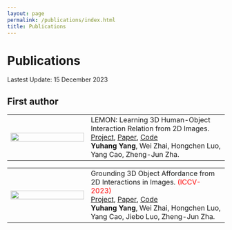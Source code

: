 ```yaml
---
layout: page
permalink: /publications/index.html
title: Publications
---
```


# Publications

Lastest Update: 15 December 2023

<!-- - LEMON: Learning 3D Human-Object Interaction Relation from 2D Images. [Project](https://yyvhang.github.io/LEMON/), [Paper](https://arxiv.org/pdf/2312.08963.pdf), [Code](https://github.com/yyvhang/lemon_3d)<br>**Yuhang Yang**, Wei Zhai, Hongchen Luo, Yang Cao, Zheng-Jun Zha.<br> -->

<!-- - Grounding 3D Object Affordance from 2D Interactions in Images <font color='red'>(ICCV-2023)</font>. [Project](https://yyvhang.github.io/publications/IAG/index.html), [Paper](https://arxiv.org/abs/2303.10437), [Code](https://github.com/yyvhang/IAGNet)<br>**Yuhang Yang**, Wei Zhai, Hongchen Luo, Yang Cao, Jiebo Luo, Zheng-Jun Zha.<br>
<center>
<img src="https://yyvhang.github.io/images/IAG_poster.png">
</center> -->
## First author
<table style="width: 100%; table-layout: fixed;">
  <tr>
    <!-- 左栏：放置图像或GIF -->
    <td style="width: 35%;">
      <img src="https://yyvhang.github.io/images/LEMON.gif" width="100%" height="100%"/>
    </td>
    <td style="width: 60%;">
      LEMON: Learning 3D Human-Object Interaction Relation from 2D Images. <br><a href="https://yyvhang.github.io/LEMON/">Project</a>, <a href="https://arxiv.org/pdf/2312.08963.pdf">Paper</a>, <a href="https://github.com/yyvhang/lemon_3d">Code</a> <br>
      <strong>Yuhang Yang</strong>, Wei Zhai, Hongchen Luo, Yang Cao, Zheng-Jun Zha.
    </td>
  </tr>
</table>

<table style="width: 100%; table-layout: fixed;">
  <tr>
    <!-- 左栏：放置图像或GIF -->
    <td style="width: 35%;">
      <img src="https://yyvhang.github.io/images/IAG.gif" width="100%" height="100%"/>
    </td>
    <td style="width: 60%;">
      Grounding 3D Object Affordance from 2D Interactions in Images. <font color='red'>(ICCV-2023)</font> <br><a href="https://yyvhang.github.io/publications/IAG/index.html">Project</a>, <a href="https://arxiv.org/abs/2303.10437">Paper</a>, <a href="https://github.com/yyvhang/IAGNet">Code</a> <br>
      <strong>Yuhang Yang</strong>, Wei Zhai, Hongchen Luo, Yang Cao, Jiebo Luo, Zheng-Jun Zha.
    </td>
  </tr>
</table>
